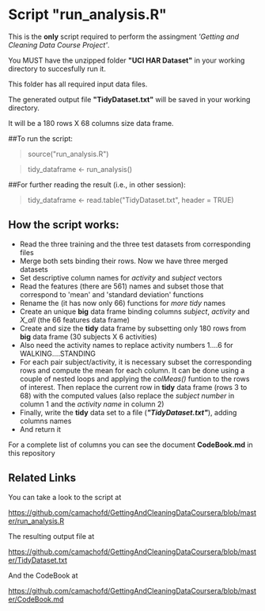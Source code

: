 # Script "run_analysis.R"

This is the __only__ script required to perform the assingment _'Getting and Cleaning Data Course Project'_.

You MUST have the unzipped folder __"UCI HAR Dataset"__ in your working directory to succesfully run it.

This folder has all required input data files.

The generated output file __"TidyDataset.txt"__ will be saved in your working directory.

It will be a 180 rows X 68 columns size data frame.
 
##To run the script:

> source("run_analysis.R")

> tidy_dataframe <- run_analysis()

##For further reading the result (i.e., in other session):

> tidy_dataframe <- read.table("TidyDataset.txt", header = TRUE)

## How the script works:

* Read the three training and the three test datasets from corresponding files
* Merge both sets binding their rows. Now we have three merged datasets
* Set descriptive column names for _activity_ and _subject_ vectors
* Read the features (there are 561) names and subset those that correspond to 'mean' and 'standard deviation' functions
* Rename the (it has now only 66) functions for _more tidy_ names
* Create an unique __big__ data frame binding columns _subject_, _activity_ and _X\_all_ (the 66 features data frame)
* Create and size the __tidy__ data frame by subsetting only 180 rows from __big__ data frame (30 subjects X 6 activities)
* Also need the activity names to replace activity numbers 1....6 for WALKING....STANDING
* For each pair subject/activity, it is necessary subset the corresponding rows and compute the mean for each column. It can be done using a couple of nested loops and applying the _colMeas()_ funtion to the rows of interest. Then replace the current row in __tidy__ data frame (rows 3 to 68) with the computed values (also replace the _subject number_ in column 1 and the _activity name_ in column 2)
* Finally, write the __tidy__ data set to a file (___"TidyDataset.txt"___), adding columns names
* And return it

For a complete list of columns you can see the document __CodeBook.md__ in this repository

## Related Links

You can take a look to the script at

https://github.com/camachofd/GettingAndCleaningDataCoursera/blob/master/run_analysis.R

The resulting output file at

https://github.com/camachofd/GettingAndCleaningDataCoursera/blob/master/TidyDataset.txt

And the CodeBook at

https://github.com/camachofd/GettingAndCleaningDataCoursera/blob/master/CodeBook.md

